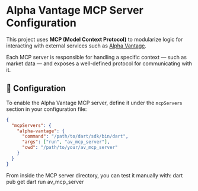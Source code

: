 # Alpha Vantage MCP Server Configuration

This project uses **MCP (Model Context Protocol)** to modularize logic for interacting with external services such as [Alpha Vantage](https://www.alphavantage.co/).

Each MCP server is responsible for handling a specific context — such as market data — and exposes a well-defined protocol for communicating with it.

## 🔧 Configuration

To enable the Alpha Vantage MCP server, define it under the `mcpServers` section in your configuration file:

```json
{
  "mcpServers": {
    "alpha-vantage": {
      "command": "/path/to/dart/sdk/bin/dart",
      "args": ["run", "av_mcp_server"],
      "cwd": "/path/to/your/av_mcp_server"
    }
  }
}

```

From inside the MCP server directory, you can test it manually with:
dart pub get
dart run av_mcp_server
